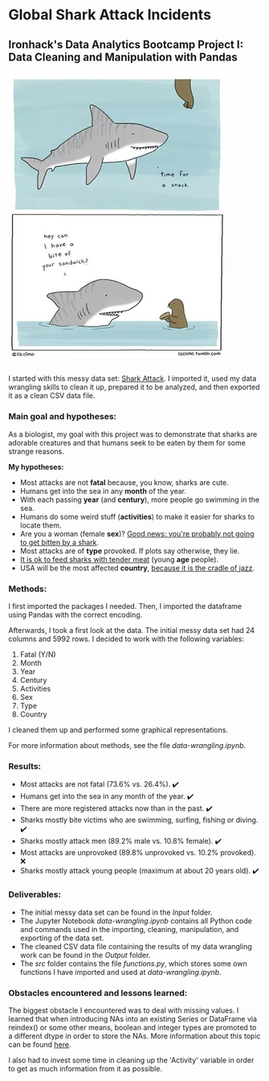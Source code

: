# Global Shark Attack Incidents

## Ironhack's Data Analytics Bootcamp Project I: Data Cleaning and Manipulation with Pandas

![Don't think sharks are adorable?](/images/shark.jpeg)

## 

I started with this messy data set: [Shark Attack](https://www.kaggle.com/teajay/global-shark-attacks/version/1). I imported it, used my data wrangling skills to clean it up, prepared it to be analyzed, and then exported it as a clean CSV data file.

### Main goal and hypotheses:

As a biologist, my goal with this project was to demonstrate that sharks are adorable creatures and that humans seek to be eaten by them for some strange reasons.

**My hypotheses:**

* Most attacks are not **fatal** because, you know, sharks are cute.
* Humans get into the sea in any **month** of the year.
* With each passing **year** (and **century**), more people go swimming in the sea.
* Humans do some weird stuff (**activities**) to make it easier for sharks to locate them.
* Are you a woman (female **sex**)? [Good news: you're probably not going to get bitten by a shark](https://www.smh.com.au/environment/conservation/fact-sharks-pretty-much-only-bite-men-heres-why-20151029-gklnxo.html).
* Most attacks are of **type** provoked. If plots say otherwise, they lie.
* [It is ok to feed sharks with tender meat](https://www.elmundotoday.com/2010/04/un-colegio-de-miami-lleva-a-sus-alumnos-conflictivos-a-ver-de-cerca-a-los-tiburones/) (young **age** people).
* USA will be the most affected **country**, [because it is the cradle of jazz](https://www.theguardian.com/music/2018/may/10/sharks-love-jazz-macquarie-university-sydney).

### Methods:

I first imported the packages I needed. Then, I imported the dataframe using Pandas with the correct encoding.

Afterwards, I took a first look at the data. The initial messy data set had 24 columns and 5992 rows. I decided to work with the following variables:
1. Fatal (Y/N)
1. Month
1. Year
1. Century
1. Activities
1. Sex
1. Type
1. Country

I cleaned them up and performed some graphical representations.

For more information about methods, see the file *data-wrangling.ipynb*.

### Results:

* Most attacks are not fatal (73.6% vs. 26.4%). ✔️
* Humans get into the sea in any month of the year. ✔️
* There are more registered attacks now than in the past. ✔️
* Sharks mostly bite victims who are swimming, surfing, fishing or diving. ✔️
* Sharks mostly attack men (89.2% male vs. 10.8% female). ✔️
* Most attacks are unprovoked (89.8% unprovoked vs. 10.2% provoked). ❌
* Sharks mostly attack young people (maximum at about 20 years old). ✔️

### Deliverables:

* The initial messy data set can be found in the *Input* folder.
* The Jupyter Notebook *data-wrangling.ipynb* contains all Python code and commands used in the importing, cleaning, manipulation, and exporting of the data set.
* The cleaned CSV data file containing the results of my data wrangling work can be found in the *Output* folder.
* The *src* folder contains the file *functions.py*, which stores some own functions I have imported and used at *data-wrangling.ipynb*.

### Obstacles encountered and lessons learned:

The biggest obstacle I encountered was to deal with missing values. I learned that when introducing NAs into an existing Series or DataFrame via reindex() or some other means, boolean and integer types are promoted to a different dtype in order to store the NAs. More information about this topic can be found [here](https://pandas.pydata.org/pandas-docs/stable/user_guide/gotchas.html).

I also had to invest some time in cleaning up the 'Activity' variable in order to get as much information from it as possible.